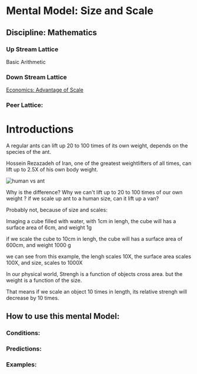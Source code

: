 # Mental Model: Size and Scale


## Discipline: Mathematics

### Up Stream Lattice

Basic Arithmetic

### Down Stream Lattice

[Economics: Advantage of Scale](costOfScale.md)


### Peer Lattice:

# Introductions


A regular ants can lift up 20 to 100 times of its own weight, depends on the species of the ant. 

Hossein Rezazadeh of Iran, one of the greatest weightlifters of all times, can lift up to 2.5X of his own body weight. 

![human vs ant](https://dl.dropboxusercontent.com/spa/8a95omz6xkznrmw/z1c3wxp0.png)

Why is the difference? Why we can't lift up to 20 to 100 times of our own weight ? if we scale up ant to a human size, can it lift up a van?

Probably not, because of size and scales:

Imaging a cube filled with water, with 1cm in lengh, the cube will has a surface area of 6cm, and weight 1g

if we scale the cube to 10cm in lengh, the cube will has a surface area of 600cm, and weight 1000 g

we can see from this example, the lengh scales 10X, the surface area scales 100X, and size, scales to 1000X

In our physical world, Strengh is a function of objects cross area. but the weight is a function of the size.

That means if we scale an object 10 times in length, its relative strengh will decrease by 10 times.











## How to use this mental Model:



### Conditions:

### Predictions:

### Examples:



